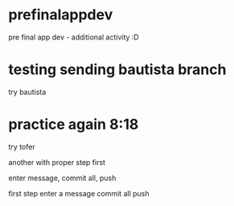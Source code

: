 # prefinalappdev
pre final app dev - additional activity :D


# testing sending bautista branch
try bautista 

# practice again 8:18 
try tofer

another with proper step 
 first 


enter message, commit all, push


first step enter a message 
commit all
push